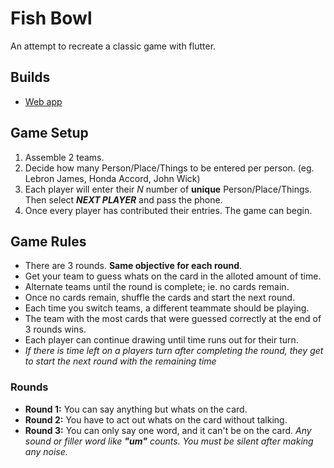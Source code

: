 # Fish Bowl

An attempt to recreate a classic game with flutter.

## Builds

- [Web app](https://teejstroyer.github.io/fish_bowl_game)

## Game Setup

1. Assemble 2 teams.
2. Decide how many Person/Place/Things to be entered per person. (eg. Lebron James, Honda Accord, John Wick)
3. Each player will enter their *N* number of **unique** Person/Place/Things. Then select ***NEXT PLAYER*** and pass the phone.
4. Once every player has contributed their entries. The game can begin.

## Game Rules

- There are 3 rounds. **Same objective for each round**.
- Get your team to guess whats on the card in the alloted amount of time.
- Alternate teams until the round is complete; ie. no cards remain.
- Once no cards remain, shuffle the cards and start the next round.
- Each time you switch teams, a different teammate should be playing.
- The team with the most cards that were guessed correctly at the end of 3 rounds wins.
- Each player can continue drawing until time runs out for their turn.
- *If there is time left on a players turn after completing the round, they get to start the next round with the remaining time*

### Rounds

- **Round 1:** You can say anything but whats on the card.
- **Round 2:** You have to act out whats on the card without talking.
- **Round 3:** You can only say one word, and it can't be on the card. *Any sound or filler word like **"um"** counts. You must be silent after making any noise.*
